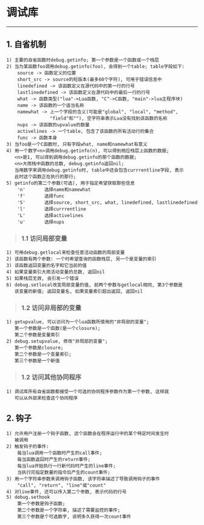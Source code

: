 # **调试库** #
***


## **1. 自省机制** ##
    1) 主要的自省函数时debug.getinfo; 第一个参数是一个函数或一个栈层
    2) 当为某函数foo调用debug.getinfo(foo), 会得到一个table; table字段如下:
        source -> 函数定义的位置
        short_src -> source的短版本(最多60个字符), 可用于错误信息中
        linedefined -> 该函数定义在源代码中的第一行的行号
        lastlinedefined -> 该函数定义在源代码中的最后一行的行号
        what -> 函数类型("lua"->Lua函数, "C"->C函数, "main"->lua主程序块)
        name -> 该函数的一个适当名称
        namewhat -> 上一个字段的含义(可能是"global", "local", "method", 
                    "field"和""), 空字符串表示Lua没有找到该函数的名称
        nups -> 该函数的upvalue的数量
        activelines -> 一个table, 包含了该函数的所有活动行的集合
        func -> 函数本身
    3) 当foo是一个C函数时, 只有字段what, name和namewhat有意义
    4) 用一个数字<n>调用debug.getinfo(n), 可以得到相应栈层上函数的数据; 
       <n>是1, 可以得到调用debug.getinfo的那个函数的数据;
       <n>大雨栈中函数的总数, debug.getinfo返回nil;
       当用数字来调用debug.getinfo时, table中还会包含currrentline字段, 表示
       此时这个函数正在执行的那行;
    5) getinfo的第二个参数(可选), 用于指定希望获取那些信息
        'n'       选择name和namewhat
        'f'       选择func
        'S'       选择source, short_src, what, linedefined, lastlinedefined
        'l'       选择currrentline
        'L'       选择activelines
        'u'       选择nups
> ### **1.1 访问局部变量** ###
    1) 可用debug.getlocal来检查任意活动函数的局部变量
    2) 该函数有两个参数: 一个时希望查询的函数栈层, 另一个是变量的索引
    3) 该函数返回变量的名字和它当前的值
    4) 如果变量索引大雨活动变量的总数, 返回nil
    5) 如果栈层无效, 会引发一个错误
    6) debug.setlocal改变局部变量的值, 前两个参数与getlocal相同, 第3个参数是
       该变量的新值; 返回变量名, 如果变量索引超出返回, 返回nil
> ### **1.2 访问非局部的变量** ###
    1) getupvalue, 可以访问为一个lua函数所使用的"非局部的变量";
       第一个参数是一个函数(是一个closure);
       第二个参数是变量索引
    2) debug.setupvalue, 修改"非局部的变量";
       第一个参数是closure;
       第二个参数是一个变量索引;
       第三个参数是一个新值
> ### **1.2 访问其他协同程序** ###
    1) 调试库所有自省函数都接受一个可选的协同程序参数作为第一个参数, 这样就
       可以从外部来检查这个协同程序



## **2. 钩子** ##
    1) 允许用户注册一个钩子函数, 这个函数会在程序运行中的某个特定时间发生时
       被调用
    2) 触发钩子的事件:
        每当lua调用一个函数时产生的call事件;
        每当函数返回时产生的return事件;
        每当lua开始执行一行新代码时产生的line事件;
        当执行完指定数量的指令后产生的count事件;
    3) 用一个字符串参数来调用钩子函数, 该字符串描述了导致调用钩子的事件
        "call", "return", "line"或"count"
    4) 对line事件, 还可以传入第二个参数, 表示代码的行号
    5) debug.sethook
        第一个参数是钩子函数;
        第二个参数是一个字符串, 描述了需要监控的事件;
        第三个参数是个可选数字, 说明多久获得一次count事件
